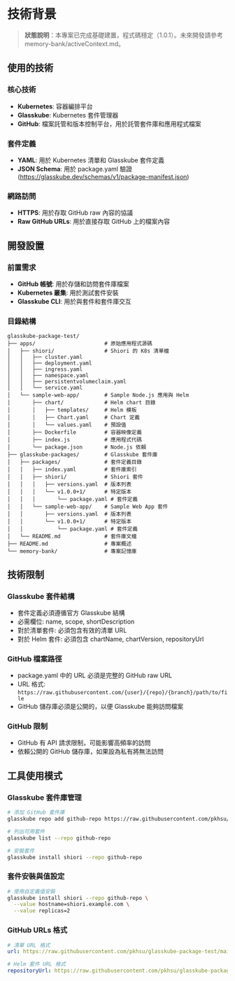 # 技術背景

> **狀態說明**：本專案已完成基礎建置，程式碼穩定（1.0.1）。未來開發請參考 memory-bank/activeContext.md。

## 使用的技術

### 核心技術
- **Kubernetes**: 容器編排平台
- **Glasskube**: Kubernetes 套件管理器
- **GitHub**: 檔案託管和版本控制平台，用於託管套件庫和應用程式檔案

### 套件定義
- **YAML**: 用於 Kubernetes 清單和 Glasskube 套件定義
- **JSON Schema**: 用於 package.yaml 驗證 (https://glasskube.dev/schemas/v1/package-manifest.json)

### 網路訪問
- **HTTPS**: 用於存取 GitHub raw 內容的協議
- **Raw GitHub URLs**: 用於直接存取 GitHub 上的檔案內容

## 開發設置

### 前置需求
- **GitHub 帳號**: 用於存儲和訪問套件庫檔案
- **Kubernetes 叢集**: 用於測試套件安裝
- **Glasskube CLI**: 用於與套件和套件庫交互

### 目錄結構
```
glasskube-package-test/
├── apps/                      # 原始應用程式源碼
│   ├── shiori/                # Shiori 的 K8s 清單檔
│   │   ├── cluster.yaml
│   │   ├── deployment.yaml
│   │   ├── ingress.yaml
│   │   ├── namespace.yaml
│   │   ├── persistentvolumeclaim.yaml
│   │   └── service.yaml
│   └── sample-web-app/        # Sample Node.js 應用與 Helm
│       ├── chart/             # Helm chart 目錄
│       │   ├── templates/     # Helm 模板
│       │   ├── Chart.yaml     # Chart 定義
│       │   └── values.yaml    # 預設值
│       ├── Dockerfile         # 容器映像定義
│       ├── index.js           # 應用程式代碼
│       └── package.json       # Node.js 依賴
├── glasskube-packages/        # Glasskube 套件庫
│   ├── packages/              # 套件定義目錄
│   │   ├── index.yaml         # 套件庫索引
│   │   ├── shiori/            # Shiori 套件
│   │   │   ├── versions.yaml  # 版本列表
│   │   │   └── v1.0.0+1/      # 特定版本
│   │   │       └── package.yaml # 套件定義
│   │   └── sample-web-app/    # Sample Web App 套件
│   │       ├── versions.yaml  # 版本列表
│   │       └── v1.0.0+1/      # 特定版本
│   │           └── package.yaml # 套件定義
│   └── README.md              # 套件庫文檔
├── README.md                  # 專案概述
└── memory-bank/               # 專案記憶庫
```

## 技術限制

### Glasskube 套件結構
- 套件定義必須遵循官方 Glasskube 結構
- 必需欄位: name, scope, shortDescription
- 對於清單套件: 必須包含有效的清單 URL
- 對於 Helm 套件: 必須包含 chartName, chartVersion, repositoryUrl

### GitHub 檔案路徑
- package.yaml 中的 URL 必須是完整的 GitHub raw URL
- URL 格式: `https://raw.githubusercontent.com/{user}/{repo}/{branch}/path/to/file`
- GitHub 儲存庫必須是公開的，以便 Glasskube 能夠訪問檔案

### GitHub 限制
- GitHub 有 API 請求限制，可能影響高頻率的訪問
- 依賴公開的 GitHub 儲存庫，如果設為私有將無法訪問

## 工具使用模式

### Glasskube 套件庫管理
```bash
# 添加 GitHub 套件庫
glasskube repo add github-repo https://raw.githubusercontent.com/pkhsu/glasskube-package-test/main/glasskube-packages/packages

# 列出可用套件
glasskube list --repo github-repo

# 安裝套件
glasskube install shiori --repo github-repo
```

### 套件安裝與值設定
```bash
# 使用自定義值安裝
glasskube install shiori --repo github-repo \
  --value hostname=shiori.example.com \
  --value replicas=2
```

### GitHub URLs 格式
```yaml
# 清單 URL 格式
url: https://raw.githubusercontent.com/pkhsu/glasskube-package-test/main/apps/shiori/deployment.yaml

# Helm 套件 URL 格式
repositoryUrl: https://raw.githubusercontent.com/pkhsu/glasskube-package-test/main/apps/sample-web-app/chart/
```
